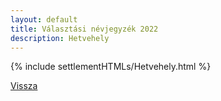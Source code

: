 ```yaml
---
layout: default
title: Választási névjegyzék 2022
description: Hetvehely
---
```


{% include settlementHTMLs/Hetvehely.html %}

[Vissza](../)